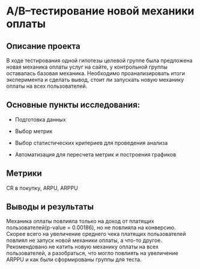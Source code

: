 # A/B–тестирование новой механики оплаты

## Описание проекта

В ходе тестирования одной гипотезы целевой группе была предложена новая механика оплаты услуг на сайте, у контрольной группы оставалась базовая механика. Необходимо проанализировать итоги эксперимента и сделать вывод, стоит ли запускать новую механику оплаты на всех пользователей.

## Основные пункты исследования:

- Подготовка данных

- Выбор метрик

- Выбор статистических критериев для проведения анализа

- Автоматизация для пересчета метрик и построения графиков


## Метрики 

CR в покупку, ARPU, ARPPU


## Выводы и результаты

Механика оплаты повлияла только на доход от платящих пользователей(p-value = 0.00186), но не повлияла на конверсию. Скорее всего на увеличение среднего чека платящих пользователей повлиял не запуск новой механики оплаты, а что-то другое. Рекомендовано не катить новую механику оплаты на всех пользователей, а разобраться, что могло повлиять на увеличение ARPPU и как были сформированы группы для теста.

